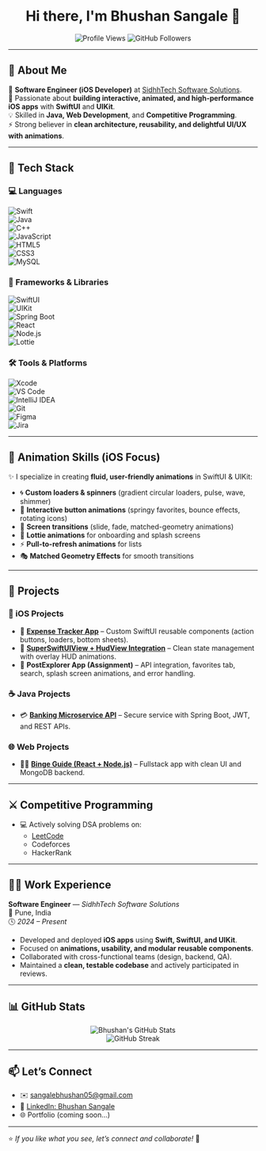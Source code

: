 <h1 align="center">Hi there, I'm Bhushan Sangale 👋</h1>
<p align="center">
  <img src="https://komarev.com/ghpvc/?username=SangaleBhushan&label=Profile%20views&color=0e75b6&style=flat" alt="Profile Views" />
  <img src="https://img.shields.io/github/followers/SangaleBhushan?label=Followers&style=social" alt="GitHub Followers" />
</p>

---

## 💼 About Me  

🎯 **Software Engineer (iOS Developer)** at [SidhhTech Software Solutions](https://www.sidhhatech.com).  
📱 Passionate about **building interactive, animated, and high-performance iOS apps** with **SwiftUI** and **UIKit**.  
💡 Skilled in **Java, Web Development**, and **Competitive Programming**.  
⚡ Strong believer in **clean architecture, reusability, and delightful UI/UX with animations**.  

---

## 🔧 Tech Stack  

### 💻 Languages  
![Swift](https://img.shields.io/badge/-Swift-FA7343?logo=swift&logoColor=white&style=flat)  
![Java](https://img.shields.io/badge/-Java-007396?logo=java&logoColor=white&style=flat)  
![C++](https://img.shields.io/badge/-C++-00599C?logo=c%2B%2B&logoColor=white&style=flat)  
![JavaScript](https://img.shields.io/badge/-JavaScript-F7DF1E?logo=javascript&logoColor=black&style=flat)  
![HTML5](https://img.shields.io/badge/-HTML5-E34F26?logo=html5&logoColor=white&style=flat)  
![CSS3](https://img.shields.io/badge/-CSS3-1572B6?logo=css3&logoColor=white&style=flat)  
![MySQL](https://img.shields.io/badge/-MySQL-4479A1?logo=mysql&logoColor=white&style=flat)

### 🧰 Frameworks & Libraries  
![SwiftUI](https://img.shields.io/badge/-SwiftUI-46A2F1?logo=swift&logoColor=white&style=flat)  
![UIKit](https://img.shields.io/badge/-UIKit-2396F3?logo=apple&logoColor=white&style=flat)  
![Spring Boot](https://img.shields.io/badge/-SpringBoot-6DB33F?logo=springboot&logoColor=white&style=flat)  
![React](https://img.shields.io/badge/-React-61DAFB?logo=react&logoColor=black&style=flat)  
![Node.js](https://img.shields.io/badge/-Node.js-339933?logo=node.js&logoColor=white&style=flat)  
![Lottie](https://img.shields.io/badge/-Lottie-FF4088?style=flat&logo=lottie&logoColor=white)

### 🛠 Tools & Platforms  
![Xcode](https://img.shields.io/badge/-Xcode-147EFB?logo=xcode&logoColor=white&style=flat)  
![VS Code](https://img.shields.io/badge/-VS%20Code-007ACC?logo=visual-studio-code&logoColor=white&style=flat)  
![IntelliJ IDEA](https://img.shields.io/badge/-IntelliJ%20IDEA-000000?logo=intellijidea&logoColor=white&style=flat)  
![Git](https://img.shields.io/badge/-Git-F05032?logo=git&logoColor=white&style=flat)  
![Figma](https://img.shields.io/badge/-Figma-F24E1E?logo=figma&logoColor=white&style=flat)  
![Jira](https://img.shields.io/badge/-Jira-0052CC?logo=jira&logoColor=white&style=flat)  

---

## 🎨 Animation Skills (iOS Focus)

✨ I specialize in creating **fluid, user-friendly animations** in SwiftUI & UIKit:
- 🌀 **Custom loaders & spinners** (gradient circular loaders, pulse, wave, shimmer)
- 💖 **Interactive button animations** (springy favorites, bounce effects, rotating icons)
- 📱 **Screen transitions** (slide, fade, matched-geometry animations)
- 🎥 **Lottie animations** for onboarding and splash screens
- ⚡ **Pull-to-refresh animations** for lists
- 🎭 **Matched Geometry Effects** for smooth transitions  

---

## 🧠 Projects  

### 📱 iOS Projects  
- 🎨 [**Expense Tracker App**](https://github.com/SangaleBhushan/Expense_Tracker_App) – Custom SwiftUI reusable components (action buttons, loaders, bottom sheets).  
- 🧾 [**SuperSwiftUIView + HudView Integration**](https://github.com/SangaleBhushan) – Clean state management with overlay HUD animations.  
- 📡 **PostExplorer App (Assignment)** – API integration, favorites tab, search, splash screen animations, and error handling.

### ☕ Java Projects  
- 💳 [**Banking Microservice API**](https://github.com/SangaleBhushan) – Secure service with Spring Boot, JWT, and REST APIs.  

### 🌐 Web Projects  
- 🧑‍💻 [**Binge Guide (React + Node.js)**](https://github.com/SangaleBhushan/Binge-Guide) – Fullstack app with clean UI and MongoDB backend.  

---

## ⚔️ Competitive Programming  

- 💻 Actively solving DSA problems on:  
  - [LeetCode](https://leetcode.com/u/Bhushan_Sangale15/)  
  - Codeforces  
  - HackerRank  

---

## 👨‍💼 Work Experience  

**Software Engineer** — *SidhhTech Software Solutions*  
📍 Pune, India  
🕓 *2024 – Present*  
- Developed and deployed **iOS apps** using **Swift, SwiftUI, and UIKit**.  
- Focused on **animations, usability, and modular reusable components**.  
- Collaborated with cross-functional teams (design, backend, QA).  
- Maintained a **clean, testable codebase** and actively participated in reviews.  

---

## 📊 GitHub Stats  

<p align="center">
  <img src="https://github-readme-stats.vercel.app/api?username=SangaleBhushan&show_icons=true&theme=radical" alt="Bhushan's GitHub Stats" />
  <br />
  <img src="https://github-readme-streak-stats.herokuapp.com?user=SangaleBhushan&theme=radical" alt="GitHub Streak" />
</p>

---

## 📫 Let’s Connect  

- ✉️ [sangalebhushan05@gmail.com](mailto:sangalebhushan05@gmail.com)  
- 💼 [LinkedIn: Bhushan Sangale](https://www.linkedin.com/in/bhushan-sangale-8b198a227/)  
- 🌐 Portfolio (coming soon...)  

---

⭐ *If you like what you see, let’s connect and collaborate!* 🚀  

